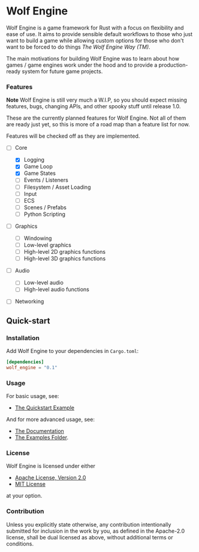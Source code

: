 # Wolf Engine

Wolf Engine is a game framework for Rust with a focus on flexibility and ease of
use.   It aims to provide sensible default workflows to those who just want to 
build a game while allowing custom options for those who don't want to be forced
to do things *The Wolf Engine Way (TM)*.  

The main motivations for building Wolf Engine was to learn about how games / 
game engines work under the hood and to provide a production-ready system for 
future game projects.

### Features

**Note**  Wolf Engine is still very much a W.I.P, so you should expect missing
features, bugs, changing APIs, and other spooky stuff until release 1.0.

These are the currently planned features for Wolf Engine.  Not all of them are
ready just yet, so this is more of a road map than a feature list for now. 

Features will be checked off as they are implemented.

- [ ] Core
  - [x] Logging
  - [x] Game Loop
  - [x] Game States
  - [ ] Events / Listeners
  - [ ] Filesystem / Asset Loading
  - [ ] Input
  - [ ] ECS
  - [ ] Scenes / Prefabs
  - [ ] Python Scripting
- [ ] Graphics
  - [ ] Windowing
  - [ ] Low-level graphics 
  - [ ] High-level 2D graphics functions
  - [ ] High-level 3D graphics functions
- [ ] Audio
  - [ ] Low-level audio 
  - [ ] High-level audio functions
- [ ] Networking


## Quick-start 

### Installation

Add Wolf Engine to your dependencies in `Cargo.toml`:

```TOML
[dependencies]
wolf_engine = "0.1"
```

### Usage 

For basic usage, see:

 - [The Quickstart Example](https://github.com/AlexiWolf/wolf_engine/blob/main/examples/quickstart.rs)


And for more advanced usage, see:

 - [The Documentation](https://docs.rs/wolf_engine/latest/wolf_engine/) 
 - [The Examples Folder](https://github.com/AlexiWolf/wolf_engine/tree/main/examples).

### License

Wolf Engine is licensed under either 

- [Apache License, Version 2.0](LICENSE-APACHE)
- [MIT License](LICENSE-MIT)

at your option.

### Contribution

Unless you explicitly state otherwise, any contribution intentionally submitted
for inclusion in the work by you, as defined in the Apache-2.0 license, shall
be dual licensed as above, without additional terms or conditions.

